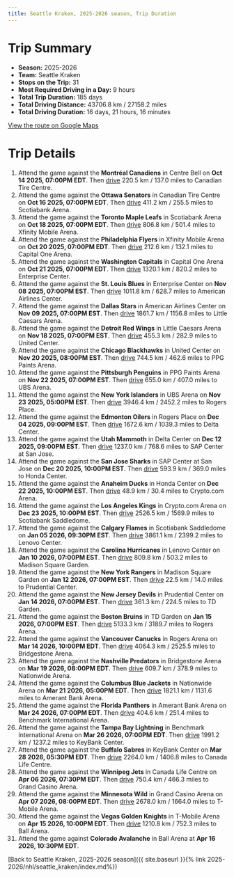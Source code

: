 ```yaml
---
title: Seattle Kraken, 2025-2026 season, Trip Duration
---
```


# Trip Summary
- **Season:** 2025-2026
- **Team:** Seattle Kraken
- **Stops on the Trip:** 31
- **Most Required Driving in a Day:** 9 hours
- **Total Trip Duration:** 185 days
- **Total Driving Distance:** 43706.8 km / 27158.2 miles
- **Total Driving Duration:** 16 days, 21 hours, 16 minutes

[View the route on Google Maps](https://www.google.com/maps/dir/Centre+Bell+Montréal/Canadian+Tire+Centre+Ottawa/Scotiabank+Arena+Toronto/Xfinity+Mobile+Arena+Philadelphia/Capital+One+Arena+Washington/Enterprise+Center+St.+Louis/American+Airlines+Center+Dallas/Little+Caesars+Arena+Detroit/United+Center+Chicago/PPG+Paints+Arena+Pittsburgh/UBS+Arena+New+York/Rogers+Place+Edmonton/Delta+Center+Utah/SAP+Center+at+San+Jose+San+Jose/Honda+Center+Anaheim/Crypto.com+Arena+Los+Angeles/Scotiabank+Saddledome+Calgary/Lenovo+Center+Carolina/Madison+Square+Garden+New+York/Prudential+Center+New+Jersey/TD+Garden+Boston/Rogers+Arena+Vancouver/Bridgestone+Arena+Nashville/Nationwide+Arena+Columbus/Amerant+Bank+Arena+Florida/Benchmark+International+Arena+Tampa+Bay/KeyBank+Center+Buffalo/Canada+Life+Centre+Winnipeg/Grand+Casino+Arena+Minnesota/T-Mobile+Arena+Vegas/Ball+Arena+Colorado)

# Trip Details
1. Attend the game against the **Montréal Canadiens** in Centre Bell on **Oct 14 2025, 07:00PM EDT**. Then [drive](https://www.google.com/maps/dir/Centre+Bell+Montréal/Canadian+Tire+Centre+Ottawa) 220.5 km / 137.0 miles to Canadian Tire Centre.
2. Attend the game against the **Ottawa Senators** in Canadian Tire Centre on **Oct 16 2025, 07:00PM EDT**. Then [drive](https://www.google.com/maps/dir/Canadian+Tire+Centre+Ottawa/Scotiabank+Arena+Toronto) 411.2 km / 255.5 miles to Scotiabank Arena.
3. Attend the game against the **Toronto Maple Leafs** in Scotiabank Arena on **Oct 18 2025, 07:00PM EDT**. Then [drive](https://www.google.com/maps/dir/Scotiabank+Arena+Toronto/Xfinity+Mobile+Arena+Philadelphia) 806.8 km / 501.4 miles to Xfinity Mobile Arena.
4. Attend the game against the **Philadelphia Flyers** in Xfinity Mobile Arena on **Oct 20 2025, 07:00PM EDT**. Then [drive](https://www.google.com/maps/dir/Xfinity+Mobile+Arena+Philadelphia/Capital+One+Arena+Washington) 212.6 km / 132.1 miles to Capital One Arena.
5. Attend the game against the **Washington Capitals** in Capital One Arena on **Oct 21 2025, 07:00PM EDT**. Then [drive](https://www.google.com/maps/dir/Capital+One+Arena+Washington/Enterprise+Center+St.+Louis) 1320.1 km / 820.2 miles to Enterprise Center.
6. Attend the game against the **St. Louis Blues** in Enterprise Center on **Nov 08 2025, 07:00PM EST**. Then [drive](https://www.google.com/maps/dir/Enterprise+Center+St.+Louis/American+Airlines+Center+Dallas) 1011.8 km / 628.7 miles to American Airlines Center.
7. Attend the game against the **Dallas Stars** in American Airlines Center on **Nov 09 2025, 07:00PM EST**. Then [drive](https://www.google.com/maps/dir/American+Airlines+Center+Dallas/Little+Caesars+Arena+Detroit) 1861.7 km / 1156.8 miles to Little Caesars Arena.
8. Attend the game against the **Detroit Red Wings** in Little Caesars Arena on **Nov 18 2025, 07:00PM EST**. Then [drive](https://www.google.com/maps/dir/Little+Caesars+Arena+Detroit/United+Center+Chicago) 455.3 km / 282.9 miles to United Center.
9. Attend the game against the **Chicago Blackhawks** in United Center on **Nov 20 2025, 08:00PM EST**. Then [drive](https://www.google.com/maps/dir/United+Center+Chicago/PPG+Paints+Arena+Pittsburgh) 744.5 km / 462.6 miles to PPG Paints Arena.
10. Attend the game against the **Pittsburgh Penguins** in PPG Paints Arena on **Nov 22 2025, 07:00PM EST**. Then [drive](https://www.google.com/maps/dir/PPG+Paints+Arena+Pittsburgh/UBS+Arena+New+York) 655.0 km / 407.0 miles to UBS Arena.
11. Attend the game against the **New York Islanders** in UBS Arena on **Nov 23 2025, 05:00PM EST**. Then [drive](https://www.google.com/maps/dir/UBS+Arena+New+York/Rogers+Place+Edmonton) 3946.4 km / 2452.2 miles to Rogers Place.
12. Attend the game against the **Edmonton Oilers** in Rogers Place on **Dec 04 2025, 09:00PM EST**. Then [drive](https://www.google.com/maps/dir/Rogers+Place+Edmonton/Delta+Center+Utah) 1672.6 km / 1039.3 miles to Delta Center.
13. Attend the game against the **Utah Mammoth** in Delta Center on **Dec 12 2025, 09:00PM EST**. Then [drive](https://www.google.com/maps/dir/Delta+Center+Utah/SAP+Center+at+San+Jose+San+Jose) 1237.0 km / 768.6 miles to SAP Center at San Jose.
14. Attend the game against the **San Jose Sharks** in SAP Center at San Jose on **Dec 20 2025, 10:00PM EST**. Then [drive](https://www.google.com/maps/dir/SAP+Center+at+San+Jose+San+Jose/Honda+Center+Anaheim) 593.9 km / 369.0 miles to Honda Center.
15. Attend the game against the **Anaheim Ducks** in Honda Center on **Dec 22 2025, 10:00PM EST**. Then [drive](https://www.google.com/maps/dir/Honda+Center+Anaheim/Crypto.com+Arena+Los+Angeles) 48.9 km / 30.4 miles to Crypto.com Arena.
16. Attend the game against the **Los Angeles Kings** in Crypto.com Arena on **Dec 23 2025, 10:00PM EST**. Then [drive](https://www.google.com/maps/dir/Crypto.com+Arena+Los+Angeles/Scotiabank+Saddledome+Calgary) 2526.5 km / 1569.9 miles to Scotiabank Saddledome.
17. Attend the game against the **Calgary Flames** in Scotiabank Saddledome on **Jan 05 2026, 09:30PM EST**. Then [drive](https://www.google.com/maps/dir/Scotiabank+Saddledome+Calgary/Lenovo+Center+Carolina) 3861.1 km / 2399.2 miles to Lenovo Center.
18. Attend the game against the **Carolina Hurricanes** in Lenovo Center on **Jan 10 2026, 07:00PM EST**. Then [drive](https://www.google.com/maps/dir/Lenovo+Center+Carolina/Madison+Square+Garden+New+York) 809.8 km / 503.2 miles to Madison Square Garden.
19. Attend the game against the **New York Rangers** in Madison Square Garden on **Jan 12 2026, 07:00PM EST**. Then [drive](https://www.google.com/maps/dir/Madison+Square+Garden+New+York/Prudential+Center+New+Jersey) 22.5 km / 14.0 miles to Prudential Center.
20. Attend the game against the **New Jersey Devils** in Prudential Center on **Jan 14 2026, 07:00PM EST**. Then [drive](https://www.google.com/maps/dir/Prudential+Center+New+Jersey/TD+Garden+Boston) 361.3 km / 224.5 miles to TD Garden.
21. Attend the game against the **Boston Bruins** in TD Garden on **Jan 15 2026, 07:00PM EST**. Then [drive](https://www.google.com/maps/dir/TD+Garden+Boston/Rogers+Arena+Vancouver) 5133.3 km / 3189.7 miles to Rogers Arena.
22. Attend the game against the **Vancouver Canucks** in Rogers Arena on **Mar 14 2026, 10:00PM EDT**. Then [drive](https://www.google.com/maps/dir/Rogers+Arena+Vancouver/Bridgestone+Arena+Nashville) 4064.3 km / 2525.5 miles to Bridgestone Arena.
23. Attend the game against the **Nashville Predators** in Bridgestone Arena on **Mar 19 2026, 08:00PM EDT**. Then [drive](https://www.google.com/maps/dir/Bridgestone+Arena+Nashville/Nationwide+Arena+Columbus) 609.7 km / 378.9 miles to Nationwide Arena.
24. Attend the game against the **Columbus Blue Jackets** in Nationwide Arena on **Mar 21 2026, 05:00PM EDT**. Then [drive](https://www.google.com/maps/dir/Nationwide+Arena+Columbus/Amerant+Bank+Arena+Florida) 1821.1 km / 1131.6 miles to Amerant Bank Arena.
25. Attend the game against the **Florida Panthers** in Amerant Bank Arena on **Mar 24 2026, 07:00PM EDT**. Then [drive](https://www.google.com/maps/dir/Amerant+Bank+Arena+Florida/Benchmark+International+Arena+Tampa+Bay) 404.6 km / 251.4 miles to Benchmark International Arena.
26. Attend the game against the **Tampa Bay Lightning** in Benchmark International Arena on **Mar 26 2026, 07:00PM EDT**. Then [drive](https://www.google.com/maps/dir/Benchmark+International+Arena+Tampa+Bay/KeyBank+Center+Buffalo) 1991.2 km / 1237.2 miles to KeyBank Center.
27. Attend the game against the **Buffalo Sabres** in KeyBank Center on **Mar 28 2026, 05:30PM EDT**. Then [drive](https://www.google.com/maps/dir/KeyBank+Center+Buffalo/Canada+Life+Centre+Winnipeg) 2264.0 km / 1406.8 miles to Canada Life Centre.
28. Attend the game against the **Winnipeg Jets** in Canada Life Centre on **Apr 06 2026, 07:30PM EDT**. Then [drive](https://www.google.com/maps/dir/Canada+Life+Centre+Winnipeg/Grand+Casino+Arena+Minnesota) 750.4 km / 466.3 miles to Grand Casino Arena.
29. Attend the game against the **Minnesota Wild** in Grand Casino Arena on **Apr 07 2026, 08:00PM EDT**. Then [drive](https://www.google.com/maps/dir/Grand+Casino+Arena+Minnesota/T-Mobile+Arena+Vegas) 2678.0 km / 1664.0 miles to T-Mobile Arena.
30. Attend the game against the **Vegas Golden Knights** in T-Mobile Arena on **Apr 15 2026, 10:00PM EDT**. Then [drive](https://www.google.com/maps/dir/T-Mobile+Arena+Vegas/Ball+Arena+Colorado) 1210.8 km / 752.3 miles to Ball Arena.
31. Attend the game against **Colorado Avalanche** in Ball Arena at **Apr 16 2026, 10:30PM EDT**.

[Back to Seattle Kraken, 2025-2026 season]({{ site.baseurl }}{% link 2025-2026/nhl/seattle_kraken/index.md%})
